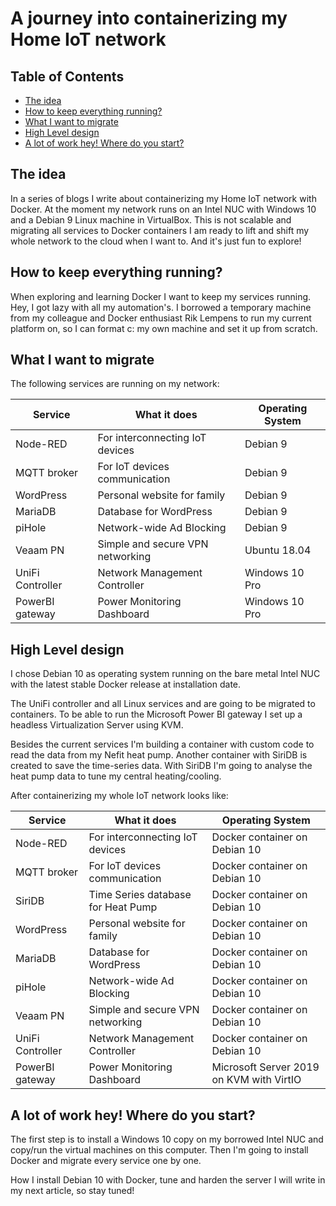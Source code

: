 # A journey into containerizing my Home IoT network <!-- omit in toc -->

## Table of Contents <!-- omit in toc -->
- [The idea](#the-idea)
- [How to keep everything running?](#how-to-keep-everything-running)
- [What I want to migrate](#what-i-want-to-migrate)
- [High Level design](#high-level-design)
- [A lot of work hey! Where do you start?](#a-lot-of-work-hey-where-do-you-start)

## The idea

In a series of blogs I write about containerizing my Home IoT network with Docker. At the moment my network runs on an Intel NUC with Windows 10 and a Debian 9 Linux machine in VirtualBox. This is not scalable and migrating all services to Docker containers I am ready to lift and shift my whole network to the cloud when I want to. And it's just fun to explore!

## How to keep everything running?

When exploring and learning Docker I want to keep my services running. Hey, I got lazy with all my automation's. I borrowed a temporary machine from my colleague and Docker enthusiast Rik Lempens to run my current platform on, so I can format c: my own machine and set it up from scratch.

## What I want to migrate

The following services are running on my network:

| Service          | What it does                     | Operating System |
| ---------------- | -------------------------------- | ---------------- |
| Node-RED         | For interconnecting IoT devices  | Debian 9         |
| MQTT broker      | For IoT devices communication    | Debian 9         |
| WordPress        | Personal website for family      | Debian 9         |
| MariaDB          | Database for WordPress           | Debian 9         |
| piHole           | Network-wide Ad Blocking         | Debian 9         |
| Veaam PN         | Simple and secure VPN networking | Ubuntu 18.04     |
| UniFi Controller | Network Management Controller    | Windows 10 Pro   |
| PowerBI gateway  | Power Monitoring Dashboard       | Windows 10 Pro   |

## High Level design

I chose Debian 10 as operating system running on the bare metal Intel NUC with the latest stable Docker release at installation date.

The UniFi controller and all Linux services and are going to be migrated to containers. To be able to run the Microsoft Power BI gateway I set up a headless Virtualization Server using KVM.

Besides the current services I'm building a container with custom code to read the data from my Nefit heat pump. Another container with SiriDB is created to save the time-series data. With SiriDB I'm going to analyse the heat pump data to tune my central heating/cooling.

After containerizing my whole IoT network looks like:

| Service          | What it does                       | Operating System                         |
| ---------------- | ---------------------------------  | ---------------------------------------- |
| Node-RED         | For interconnecting IoT devices    | Docker container on Debian 10            |
| MQTT broker      | For IoT devices communication      | Docker container on Debian 10            |
| SiriDB           | Time Series database for Heat Pump | Docker container on Debian 10            |
| WordPress        | Personal website for family        | Docker container on Debian 10            |
| MariaDB          | Database for WordPress             | Docker container on Debian 10            |
| piHole           | Network-wide Ad Blocking           | Docker container on Debian 10            |
| Veaam PN         | Simple and secure VPN networking   | Docker container on Debian 10            |
| UniFi Controller | Network Management Controller      | Docker container on Debian 10            |
| PowerBI gateway  | Power Monitoring Dashboard         | Microsoft Server 2019 on KVM with VirtIO |

## A lot of work hey! Where do you start?

The first step is to install a Windows 10 copy on my borrowed Intel NUC and copy/run the virtual machines on this computer. Then I'm going to install Docker and migrate every service one by one.

How I install Debian 10 with Docker, tune and harden the server I will write in my next article, so stay tuned!

